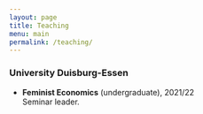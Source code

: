 ```yaml
---
layout: page
title: Teaching
menu: main
permalink: /teaching/
---
```



### University Duisburg-Essen
<p> </p>

- **Feminist Economics** (undergraduate), 2021/22 \
Seminar leader.
